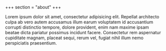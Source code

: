 +++
section = "about"
+++

Lorem ipsum dolor sit amet, consectetur adipisicing elit. Repellat architecto culpa ab vero autem accusamus illum earum voluptatem id accusantium corrupti distinctio tempore, dolore provident, enim nam maxime ipsam beatae dicta pariatur possimus incidunt facere. Consectetur rem aspernatur cupiditate magnam, placeat sequi, rerum vel, fugiat nihil illum nemo perspiciatis praesentium.